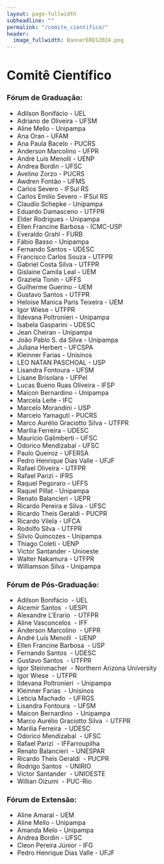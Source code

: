 ```yaml
---
layout: page-fullwidth
subheadline: ""
permalink: "/comite_cientifico/"
header:
  image_fullwidth: BannerERES2024.png
---
```


<h1>Comitê Científico</h1>

<h3>Fórum de Graduação:</h3>

<ul>
	<li>	Adilson Bonifácio - UEL	</li>
	<li>	Adriano de Oliveira - UFSM	</li>
	<li>	Aline Mello - Unipampa	</li>
	<li>	Ana Oran - UFAM	</li>
	<li>	Ana Paula Bacelo - PUCRS	</li>
	<li>	Anderson Marcolino - UFPR	</li>
	<li>	André Luís Menolli - UENP	</li>
	<li>	Andrea Bordin - UFSC	</li>
	<li>	Avelino Zorzo - PUCRS	</li>
	<li>	Awdren Fontão - UFMS	</li>
	<li>	Carlos Severo - IFSul RS	</li>
	<li>	Carlos Emilio Severo - IFSul RS	</li>
	<li>	Claudio Schepke - Unipampa	</li>
	<li>	Eduardo Damasceno - UTFPR	</li>
	<li>	Elder Rodrigues - Unipampa	</li>
	<li>	Ellen Francine Barbosa - ICMC-USP	</li>
	<li>	Everaldo Grahl - FURB	</li>
	<li>	Fábio Basso - Unipampa	</li>
	<li>	Fernando Santos - UDESC	</li>
	<li>	Francisco Carlos Souza - UTFPR	</li>
	<li>	Gabriel Costa Silva - UTFPR	</li>
	<li>	Gislaine Camila Leal - UEM	</li>
	<li>	Graziela Tonin - UFFS	</li>
	<li>	Guilherme Guerino - UEM	</li>
	<li>	Gustavo Santos - UTFPR	</li>
	<li>	Heloise Manica Paris Teixeira - UEM	</li>
	<li>	Igor Wiese - UTFPR	</li>
	<li>	Ildevana Poltronieri - Unipampa	</li>
	<li>	Isabela Gasparini - UDESC	</li>
	<li>	Jean Cheiran - Unipampa	</li>
	<li>	João Pablo S. da Silva - Unipampa	</li>
	<li>	Juliana Herbert - UFCSPA	</li>
	<li>	Kleinner Farias - Unisinos	</li>
	<li>	LEO NATAN PASCHOAL - USP	</li>
	<li>	Lisandra Fontoura - UFSM	</li>
	<li>	Lisane Brisolara - UFPel	</li>
	<li>	Lucas Bueno Ruas Oliveira - IFSP	</li>
	<li>	Maicon Bernardino - Unipampa	</li>
	<li>	Marcela Leite - IFC	</li>
	<li>	Marcelo Morandini - USP	</li>
	<li>	Marcelo Yamaguti - PUCRS	</li>
	<li>	Marco Aurélio Graciotto Silva - UTFPR	</li>
	<li>	Marilia Ferreira - UDESC	</li>
	<li>	Maurício Galimberti - UFSC	</li>
	<li>	Odorico Mendizabal - UFSC	</li>
	<li>	Paulo Queiroz - UFERSA	</li>
	<li>	Pedro Henrique Dias Valle - UFJF	</li>
	<li>	Rafael Oliveira - UTFPR	</li>
	<li>	Rafael Parizi - IFRS	</li>
	<li>	Raquel Pegoraro - UFFS	</li>
	<li>	Raquel Pillat - Unipampa	</li>
	<li>	Renato Balancieri - UEPR	</li>
	<li>	Ricardo Pereira e Silva - UFSC	</li>
	<li>	Ricardo Theis Geraldi - PUCPR	</li>
	<li>	Ricardo Vilela - UFCA	</li>
	<li>	Rodolfo Silva - UTFPR	</li>
	<li>	Silvio Quincozes - Unipampa	</li>
	<li>	Thiago Coleti - UENP	</li>
	<li>	Victor Santander - Unioeste	</li>
	<li>	Walter Nakamura - UTFPR	</li>
	<li>	Williamson Silva - Unipampa	</li>
</ul>

<h3>Fórum de Pós-Graduação:</h3>

<ul>
	<li>	Adilson Bonifácio  - UEL	</li>
	<li>	Alcemir Santos  - UESPI	</li>
	<li>	Alexandre L'Erario  - UTFPR	</li>
	<li>	Aline Vasconcelos  - IFF	</li>
	<li>	Anderson Marcolino  - UFPR	</li>
	<li>	André Luís Menolli  - UENP	</li>
	<li>	Ellen Francine Barbosa  - USP	</li>
	<li>	Fernando Santos  - UDESC	</li>
	<li>	Gustavo Santos  - UTFPR	</li>
	<li>	Igor Steinmacher  - Northern Arizona University 	</li>
	<li>	Igor Wiese  - UTFPR	</li>
	<li>	Ildevana Poltronieri  - Unipampa	</li>
	<li>	Kleinner Farias  - Unisinos 	</li>
	<li>	Leticia Machado  - UFRGS 	</li>
	<li>	Lisandra Fontoura  - UFSM 	</li>
	<li>	Maicon Bernardino  - Unipampa	</li>
	<li>	Marco Aurélio Graciotto Silva  - UTFPR	</li>
	<li>	Marilia Ferreira  - UDESC	</li>
	<li>	Odorico Mendizabal  - UFSC	</li>
	<li>	Rafael Parizi  - IFFarroupilha	</li>
	<li>	Renato Balancieri  - UNESPAR	</li>
	<li>	Ricardo Theis Geraldi  - PUCPR 	</li>
	<li>	Rodrigo Santos  - UNIRIO 	</li>
	<li>	Victor Santander  - UNIOESTE	</li>
	<li>	Willian Oizumi  - PUC-Rio	</li>
</ul>

<h3>Fórum de Extensão:</h3>

<ul>
	<li>	Aline Amaral - UEM	</li>
	<li>	Aline Mello - Unipampa	</li>
	<li>	Amanda Melo - Unipampa	</li>
	<li>	Andrea Bordin - UFSC	</li>
	<li>	Cleon Pereira Júnior - IFG	</li>
	<li>	Pedro Henrique Dias Valle - UFJF	</li>
</ul>
